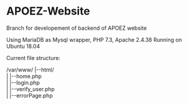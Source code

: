 # APOEZ-Website

Branch for developement of backend of APOEZ website

Using MariaDB as Mysql wrapper, PHP 7.3, Apache 2.4.38
Running on Ubuntu 18.04

Current file structure:

/var/www/
|--html/  
|   |--home.php  
|   |--login.php  
|   |--verify_user.php  
|   |--errorPage.php  
